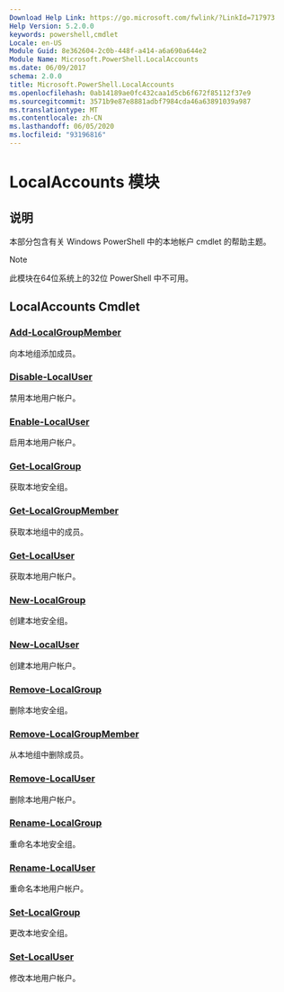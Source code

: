 ```yaml
---
Download Help Link: https://go.microsoft.com/fwlink/?LinkId=717973
Help Version: 5.2.0.0
keywords: powershell,cmdlet
Locale: en-US
Module Guid: 8e362604-2c0b-448f-a414-a6a690a644e2
Module Name: Microsoft.PowerShell.LocalAccounts
ms.date: 06/09/2017
schema: 2.0.0
title: Microsoft.PowerShell.LocalAccounts
ms.openlocfilehash: 0ab14189ae0fc432caa1d5cb6f672f85112f37e9
ms.sourcegitcommit: 3571b9e87e8881adbf7984cda46a63891039a987
ms.translationtype: MT
ms.contentlocale: zh-CN
ms.lasthandoff: 06/05/2020
ms.locfileid: "93196816"
---
```

# LocalAccounts 模块
## 说明
本部分包含有关 Windows PowerShell 中的本地帐户 cmdlet 的帮助主题。

> [!NOTE]
> 此模块在64位系统上的32位 PowerShell 中不可用。

## LocalAccounts Cmdlet

### [Add-LocalGroupMember](Add-LocalGroupMember.md)
向本地组添加成员。

### [Disable-LocalUser](Disable-LocalUser.md)
禁用本地用户帐户。

### [Enable-LocalUser](Enable-LocalUser.md)
启用本地用户帐户。

### [Get-LocalGroup](Get-LocalGroup.md)
获取本地安全组。

### [Get-LocalGroupMember](Get-LocalGroupMember.md)
获取本地组中的成员。

### [Get-LocalUser](Get-LocalUser.md)
获取本地用户帐户。

### [New-LocalGroup](New-LocalGroup.md)
创建本地安全组。

### [New-LocalUser](New-LocalUser.md)
创建本地用户帐户。

### [Remove-LocalGroup](Remove-LocalGroup.md)
删除本地安全组。

### [Remove-LocalGroupMember](Remove-LocalGroupMember.md)
从本地组中删除成员。

### [Remove-LocalUser](Remove-LocalUser.md)
删除本地用户帐户。

### [Rename-LocalGroup](Rename-LocalGroup.md)
重命名本地安全组。

### [Rename-LocalUser](Rename-LocalUser.md)
重命名本地用户帐户。

### [Set-LocalGroup](Set-LocalGroup.md)
更改本地安全组。

### [Set-LocalUser](Set-LocalUser.md)
修改本地用户帐户。
